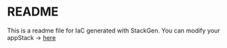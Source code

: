 # README
This is a readme file for IaC generated with StackGen.
You can modify your appStack -> [here](http://main.dev.stackgen.com/appstacks/c125ce00-b3c7-4015-a469-ba53e80ebb5f)
